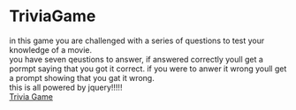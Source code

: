 # TriviaGame

in this game you are challenged with a series of questions to test your knowledge of a movie. <br>
you have seven qeustions to answer, if answered correctly youll get a pormpt saying that you got it correct. if you were to anwer it wrong 
youll get a prompt showing that you gat it wrong. <br>
this is all powered by jquery!!!!!
<br>
<a href = "https://chris350.github.io/TriviaGame/">Trivia Game</a>
